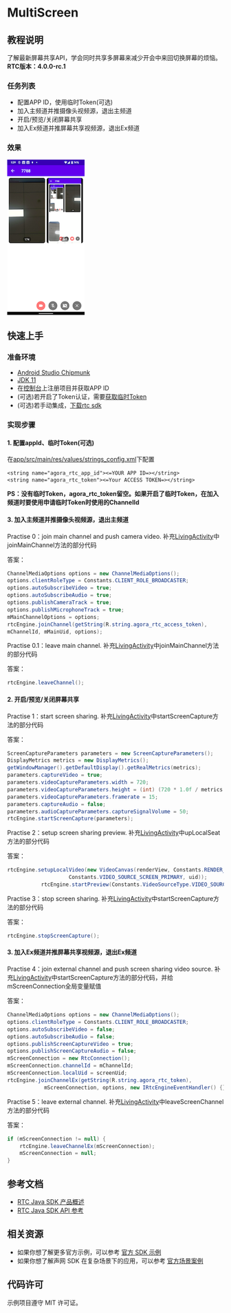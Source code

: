 # MultiScreen

## 教程说明
了解最新屏幕共享API，学会同时共享多屏幕来减少开会中来回切换屏幕的烦恼。
**RTC版本：4.0.0-rc.1**

### 任务列表
- 配置APP ID，使用临时Token(可选)
- 加入主频道并推摄像头视频源，退出主频道
- 开启/预览/关闭屏幕共享
- 加入Ex频道并推屏幕共享视频源，退出Ex频道

### 效果

![image](imgs/final_app_snapshot.png)


## 快速上手

### 准备环境
- [Android Studio Chipmunk](https://developer.android.com/studio#downloads)
- [JDK 11](https://www.oracle.com/java/technologies/javase/jdk11-archive-downloads.html)
- 在[控制台](https://console.agora.io/)上注册项目并获取APP ID
- (可选)若开启了Token认证，需要[获取临时Token](https://docs.agora.io/cn/Agora%20Platform/get_appid_token?platform=All%20Platforms#%E8%8E%B7%E5%8F%96-rtc-%E4%B8%B4%E6%97%B6-token)
- (可选)若手动集成，[下载rtc sdk](https://download.agora.io/sdk/release/Agora_Native_SDK_for_Android_v4.0.0-rc.1_FULL.zip)

### 实现步骤

#### 1. 配置appId、临时Token(可选)
在[app/src/main/res/values/strings_config.xml](app/src/main/res/values/strings_config.xml)下配置
```
<string name="agora_rtc_app_id"><=YOUR APP ID=></string>
<string name="agora_rtc_token"><=Your ACCESS TOKEN=></string>
```
**PS：没有临时Token，agora_rtc_token留空。如果开启了临时Token，在加入频道时要使用申请临时Token时使用的ChannelId**

#### 3. 加入主频道并推摄像头视频源，退出主频道
Practise 0：join main channel and push camera video.
补充[LivingActivity](app/src/mainjava/io/agora/multiscreen/LivingActivity.java)中joinMainChannel方法的部分代码

答案：
```java
ChannelMediaOptions options = new ChannelMediaOptions();
options.clientRoleType = Constants.CLIENT_ROLE_BROADCASTER;
options.autoSubscribeVideo = true;
options.autoSubscribeAudio = true;
options.publishCameraTrack = true;
options.publishMicrophoneTrack = true;
mMainChannelOptions = options;
rtcEngine.joinChannel(getString(R.string.agora_rtc_access_token),
mChannelId, mMainUid, options);
```

Practise 0.1：leave main channel.
补充[LivingActivity](app/src/mainjava/io/agora/multiscreen/LivingActivity.java)中joinMainChannel方法的部分代码

答案：
```java
rtcEngine.leaveChannel();
```

#### 2. 开启/预览/关闭屏幕共享
Practise 1：start screen sharing.
补充[LivingActivity](app/src/mainjava/io/agora/multiscreen/LivingActivity.java)中startScreenCapture方法的部分代码

答案：
```java
ScreenCaptureParameters parameters = new ScreenCaptureParameters();
DisplayMetrics metrics = new DisplayMetrics();
getWindowManager().getDefaultDisplay().getRealMetrics(metrics);
parameters.captureVideo = true;
parameters.videoCaptureParameters.width = 720;
parameters.videoCaptureParameters.height = (int) (720 * 1.0f / metrics.widthPixels * metrics.heightPixels);
parameters.videoCaptureParameters.framerate = 15;
parameters.captureAudio = false;
parameters.audioCaptureParameters.captureSignalVolume = 50;
rtcEngine.startScreenCapture(parameters);
```

Practise 2：setup screen sharing preview.
补充[LivingActivity](app/src/mainjava/io/agora/multiscreen/LivingActivity.java)中upLocalSeat方法的部分代码

答案：
```java
rtcEngine.setupLocalVideo(new VideoCanvas(renderView, Constants.RENDER_MODE_FIT, Constants.VIDEO_MIRROR_MODE_DISABLED,
                    Constants.VIDEO_SOURCE_SCREEN_PRIMARY, uid));
           rtcEngine.startPreview(Constants.VideoSourceType.VIDEO_SOURCE_SCREEN_PRIMARY);
```

Practise 3：stop screen sharing.
补充[LivingActivity](app/src/mainjava/io/agora/multiscreen/LivingActivity.java)中startScreenCapture方法的部分代码

答案：
```java
rtcEngine.stopScreenCapture();
```


#### 3. 加入Ex频道并推屏幕共享视频源，退出Ex频道
Practise 4：join external channel and push screen sharing video source.
补充[LivingActivity](app/src/mainjava/io/agora/multiscreen/LivingActivity.java)中startScreenCapture方法的部分代码，并给mScreenConnection全局变量赋值

答案：
```java
ChannelMediaOptions options = new ChannelMediaOptions();
options.clientRoleType = Constants.CLIENT_ROLE_BROADCASTER;
options.autoSubscribeVideo = false;
options.autoSubscribeAudio = false;
options.publishScreenCaptureVideo = true;
options.publishScreenCaptureAudio = false;
mScreenConnection = new RtcConnection();
mScreenConnection.channelId = mChannelId;
mScreenConnection.localUid = screenUid;
rtcEngine.joinChannelEx(getString(R.string.agora_rtc_token), 	
			mScreenConnection, options, new IRtcEngineEventHandler() {});
```

Practise 5：leave external channel.
补充[LivingActivity](app/src/mainjava/io/agora/multiscreen/LivingActivity.java)中leaveScreenChannel方法的部分代码

答案：
```java
if (mScreenConnection != null) {
    rtcEngine.leaveChannelEx(mScreenConnection);
    mScreenConnection = null;
}
```

## 参考文档

- [RTC Java SDK 产品概述](https://docs.agora.io/cn/video-call-4.x/landing-page?platform=Android)
- [RTC Java SDK API 参考](https://docs.agora.io/cn/video-call-4.x/api-ref?platform=Android)

## 相关资源

- 如果你想了解更多官方示例，可以参考 [官方 SDK 示例](https://github.com/AgoraIO/API-Examples/tree/4.0.0-GA/Android/APIExample/app/src/main/java/io/agora/api/example/examples/advanced/customaudio)
- 如果你想了解声网 SDK 在复杂场景下的应用，可以参考 [官方场景案例](https://github.com/AgoraIO-usecase)

## 代码许可

示例项目遵守 MIT 许可证。